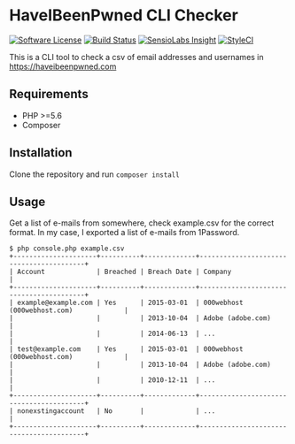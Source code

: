 # HaveIBeenPwned CLI Checker

[![Software License][ico-license]](LICENSE.md)
[![Build Status][ico-travis]][link-travis]
[![SensioLabs Insight][ico-sensio]][link-sensio]
[![StyleCI][ico-styleci]][link-styleci]

This is a CLI tool to check a csv of email addresses and usernames in https://haveibeenpwned.com

## Requirements

- PHP >=5.6
- Composer

## Installation

Clone the repository and run `composer install`

## Usage

Get a list of e-mails from somewhere, check example.csv for the correct format. In my case, I exported a list of e-mails from 1Password.

```
$ php console.php example.csv
+---------------------+----------+-------------+-----------------------------------------+
| Account             | Breached | Breach Date | Company                                 |
+---------------------+----------+-------------+-----------------------------------------+
| example@example.com | Yes      | 2015-03-01  | 000webhost (000webhost.com)             |
|                     |          | 2013-10-04  | Adobe (adobe.com)                       |
|                     |          | 2014-06-13  | ...                                     |
| test@example.com    | Yes      | 2015-03-01  | 000webhost (000webhost.com)             |
|                     |          | 2013-10-04  | Adobe (adobe.com)                       |
|                     |          | 2010-12-11  | ...                                     |
+---------------------+----------+-------------+-----------------------------------------+
| nonexstingaccount   | No       |             | ...                                     |
+---------------------+----------+-------------+-----------------------------------------+
```


[ico-license]: https://img.shields.io/badge/license-MIT-brightgreen.svg?style=flat-square
[ico-travis]: https://img.shields.io/travis/veloxy/haveibeenpwned-cli/master.svg?style=flat-square
[ico-sensio]: https://img.shields.io/sensiolabs/i/d3fd9ce4-f451-48b4-89c4-d9cf47a28bdf.svg?maxAge=3600&style=flat-square
[ico-styleci]: https://styleci.io/repos/61910203/shield?branch=master

[link-travis]: https://travis-ci.org/veloxy/haveibeenpwned-cli
[link-sensio]: https://insight.sensiolabs.com/projects/d3fd9ce4-f451-48b4-89c4-d9cf47a28bdf
[link-styleci]: https://styleci.io/repos/61910203
